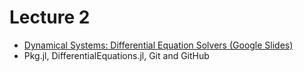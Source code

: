 # Lecture 2

* [Dynamical Systems: Differential Equation Solvers (Google Slides)](https://docs.google.com/presentation/d/1iMwo9KVoB--p0kF2zW3soOmQQxBWcQ0fSVabi5TgGfw/edit?usp=sharing)
* Pkg.jl, DifferentialEquations.jl, Git and GitHub
